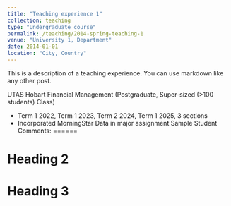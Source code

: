 ```yaml
---
title: "Teaching experience 1"
collection: teaching
type: "Undergraduate course"
permalink: /teaching/2014-spring-teaching-1
venue: "University 1, Department"
date: 2014-01-01
location: "City, Country"
---
```


This is a description of a teaching experience. You can use markdown like any other post.

UTAS Hobart
Financial Management (Postgraduate, Super-sized (>100 students) Class)
* Term 1 2022, Term 1 2023, Term 2 2024, Term 1 2025, 3 sections
* Incorporated MorningStar  Data in major assignment 
Sample Student Comments: 
======

Heading 2
======

Heading 3
======
